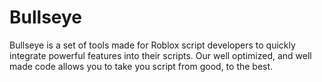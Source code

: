 # Bullseye

Bullseye is a set of tools made for Roblox script developers to quickly integrate powerful features into their scripts. Our well optimized, and well made code allows you to take you script from good, to the best.
